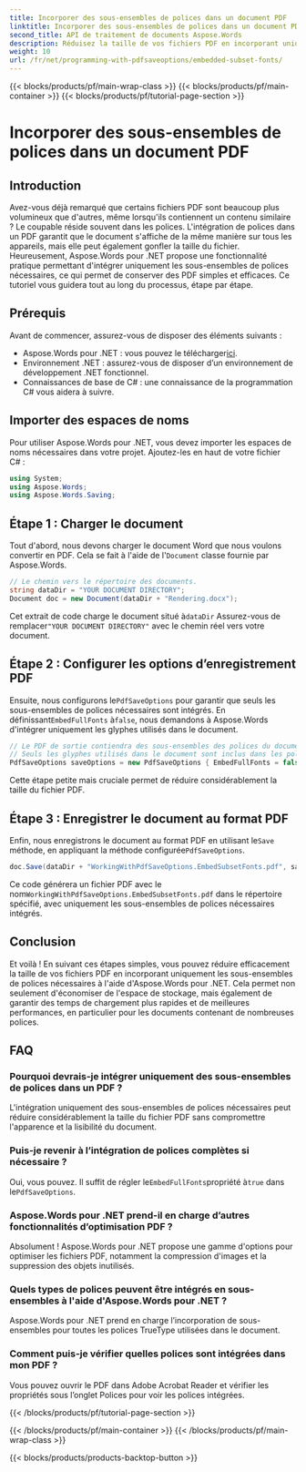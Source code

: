 ```yaml
---
title: Incorporer des sous-ensembles de polices dans un document PDF
linktitle: Incorporer des sous-ensembles de polices dans un document PDF
second_title: API de traitement de documents Aspose.Words
description: Réduisez la taille de vos fichiers PDF en incorporant uniquement les sous-ensembles de polices nécessaires à l'aide d'Aspose.Words pour .NET. Suivez notre guide étape par étape pour optimiser efficacement vos PDF.
weight: 10
url: /fr/net/programming-with-pdfsaveoptions/embedded-subset-fonts/
---
```


{{< blocks/products/pf/main-wrap-class >}}
{{< blocks/products/pf/main-container >}}
{{< blocks/products/pf/tutorial-page-section >}}

# Incorporer des sous-ensembles de polices dans un document PDF

## Introduction

Avez-vous déjà remarqué que certains fichiers PDF sont beaucoup plus volumineux que d'autres, même lorsqu'ils contiennent un contenu similaire ? Le coupable réside souvent dans les polices. L'intégration de polices dans un PDF garantit que le document s'affiche de la même manière sur tous les appareils, mais elle peut également gonfler la taille du fichier. Heureusement, Aspose.Words pour .NET propose une fonctionnalité pratique permettant d'intégrer uniquement les sous-ensembles de polices nécessaires, ce qui permet de conserver des PDF simples et efficaces. Ce tutoriel vous guidera tout au long du processus, étape par étape.

## Prérequis

Avant de commencer, assurez-vous de disposer des éléments suivants :

-  Aspose.Words pour .NET : vous pouvez le télécharger[ici](https://releases.aspose.com/words/net/).
- Environnement .NET : assurez-vous de disposer d’un environnement de développement .NET fonctionnel.
- Connaissances de base de C# : une connaissance de la programmation C# vous aidera à suivre.

## Importer des espaces de noms

Pour utiliser Aspose.Words pour .NET, vous devez importer les espaces de noms nécessaires dans votre projet. Ajoutez-les en haut de votre fichier C# :

```csharp
using System;
using Aspose.Words;
using Aspose.Words.Saving;
```

## Étape 1 : Charger le document

 Tout d'abord, nous devons charger le document Word que nous voulons convertir en PDF. Cela se fait à l'aide de l'`Document` classe fournie par Aspose.Words.

```csharp
// Le chemin vers le répertoire des documents.
string dataDir = "YOUR DOCUMENT DIRECTORY";
Document doc = new Document(dataDir + "Rendering.docx");
```

 Cet extrait de code charge le document situé à`dataDir` Assurez-vous de remplacer`"YOUR DOCUMENT DIRECTORY"` avec le chemin réel vers votre document.

## Étape 2 : Configurer les options d’enregistrement PDF

 Ensuite, nous configurons le`PdfSaveOptions` pour garantir que seuls les sous-ensembles de polices nécessaires sont intégrés. En définissant`EmbedFullFonts` à`false`, nous demandons à Aspose.Words d'intégrer uniquement les glyphes utilisés dans le document.

```csharp
// Le PDF de sortie contiendra des sous-ensembles des polices du document.
// Seuls les glyphes utilisés dans le document sont inclus dans les polices PDF.
PdfSaveOptions saveOptions = new PdfSaveOptions { EmbedFullFonts = false };
```

Cette étape petite mais cruciale permet de réduire considérablement la taille du fichier PDF.

## Étape 3 : Enregistrer le document au format PDF

 Enfin, nous enregistrons le document au format PDF en utilisant le`Save` méthode, en appliquant la méthode configurée`PdfSaveOptions`.

```csharp
doc.Save(dataDir + "WorkingWithPdfSaveOptions.EmbedSubsetFonts.pdf", saveOptions);
```

 Ce code générera un fichier PDF avec le nom`WorkingWithPdfSaveOptions.EmbedSubsetFonts.pdf` dans le répertoire spécifié, avec uniquement les sous-ensembles de polices nécessaires intégrés.

## Conclusion

Et voilà ! En suivant ces étapes simples, vous pouvez réduire efficacement la taille de vos fichiers PDF en incorporant uniquement les sous-ensembles de polices nécessaires à l'aide d'Aspose.Words pour .NET. Cela permet non seulement d'économiser de l'espace de stockage, mais également de garantir des temps de chargement plus rapides et de meilleures performances, en particulier pour les documents contenant de nombreuses polices.

## FAQ

### Pourquoi devrais-je intégrer uniquement des sous-ensembles de polices dans un PDF ?
L'intégration uniquement des sous-ensembles de polices nécessaires peut réduire considérablement la taille du fichier PDF sans compromettre l'apparence et la lisibilité du document.

### Puis-je revenir à l’intégration de polices complètes si nécessaire ?
 Oui, vous pouvez. Il suffit de régler le`EmbedFullFonts`propriété à`true` dans le`PdfSaveOptions`.

### Aspose.Words pour .NET prend-il en charge d’autres fonctionnalités d’optimisation PDF ?
Absolument ! Aspose.Words pour .NET propose une gamme d'options pour optimiser les fichiers PDF, notamment la compression d'images et la suppression des objets inutilisés.

### Quels types de polices peuvent être intégrés en sous-ensembles à l'aide d'Aspose.Words pour .NET ?
Aspose.Words pour .NET prend en charge l’incorporation de sous-ensembles pour toutes les polices TrueType utilisées dans le document.

### Comment puis-je vérifier quelles polices sont intégrées dans mon PDF ?
Vous pouvez ouvrir le PDF dans Adobe Acrobat Reader et vérifier les propriétés sous l’onglet Polices pour voir les polices intégrées.

{{< /blocks/products/pf/tutorial-page-section >}}

{{< /blocks/products/pf/main-container >}}
{{< /blocks/products/pf/main-wrap-class >}}

{{< blocks/products/products-backtop-button >}}
